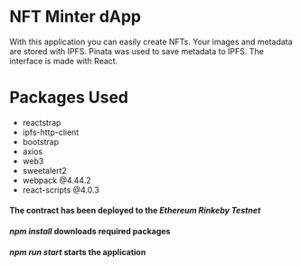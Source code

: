 # NFT Minter dApp

With this application you can easily create NFTs. Your images and metadata are stored with IPFS. Pinata was used to save metadata to IPFS. The interface is made with React.

# Packages Used

- reactstrap
- ipfs-http-client
- bootstrap
- axios
- web3
- sweetalert2
- webpack @4.44.2
- react-scripts @4.0.3

#### The contract has been deployed to the *Ethereum Rinkeby Testnet*
#### *npm install* downloads required packages
#### *npm run start* starts the application
